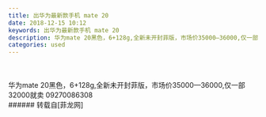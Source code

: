 ```yaml
---
title: 出华为最新款手机 mate 20
date: 2018-12-15 10:12
keywords: 出华为最新款手机 mate 20
description: 华为mate 20黑色，6+128g,全新未开封菲版，市场价35000—36000,仅一部32000就卖 09270086308
categories: used
---
```

<td class="t_f" id="postmessage_2483235">

<br/>
<br/>
华为mate 20黑色，6+128g,全新未开封菲版，市场价35000—36000,仅一部32000就卖 09270086308<br/>
<img alt="" border="0" class="zoom" data-cf-modified-1cff723cb618761f45e9f750-="" file="http://www.flw.ph/data/appbyme/upload/image/201812/15/8fCHFh9y3tH5.jpg" id="aimg_OfZEc" lazyloadthumb="1" onclick="" onmouseover="" src="http://www.flw.ph/data/appbyme/upload/image/201812/15/8fCHFh9y3tH5.jpg"/><br/>
<img alt="" border="0" class="zoom" data-cf-modified-1cff723cb618761f45e9f750-="" file="http://www.flw.ph/data/appbyme/upload/image/201812/15/JHH6t6MW7t9X.jpg" id="aimg_MIIin" lazyloadthumb="1" onclick="" onmouseover="" src="http://www.flw.ph/data/appbyme/upload/image/201812/15/JHH6t6MW7t9X.jpg"/><br/>
<img alt="" border="0" class="zoom" data-cf-modified-1cff723cb618761f45e9f750-="" file="http://www.flw.ph/data/appbyme/upload/image/201812/15/Z1k5ew0Kdei7.jpg" id="aimg_R05Cl" lazyloadthumb="1" onclick="" onmouseover="" src="http://www.flw.ph/data/appbyme/upload/image/201812/15/Z1k5ew0Kdei7.jpg"/><br/>
</td>
###### 转载自[菲龙网]